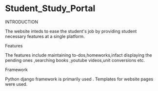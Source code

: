 # Student_Study_Portal

INTRODUCTION

The website inteds to ease the student's job by providing student
necessary features at a single platform.

Features

The features include maintaining to-dos,homeworks,infact displaying 
the pending ones ,searching books ,youtube videos,unit conversions etc.

Framework

Python django framework is primarily used . Templates for website pages 
were used.

